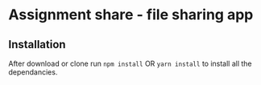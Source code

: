 # Assignment share - file sharing app

## Installation

After download or clone run `npm install` OR `yarn install` to install all the dependancies.
